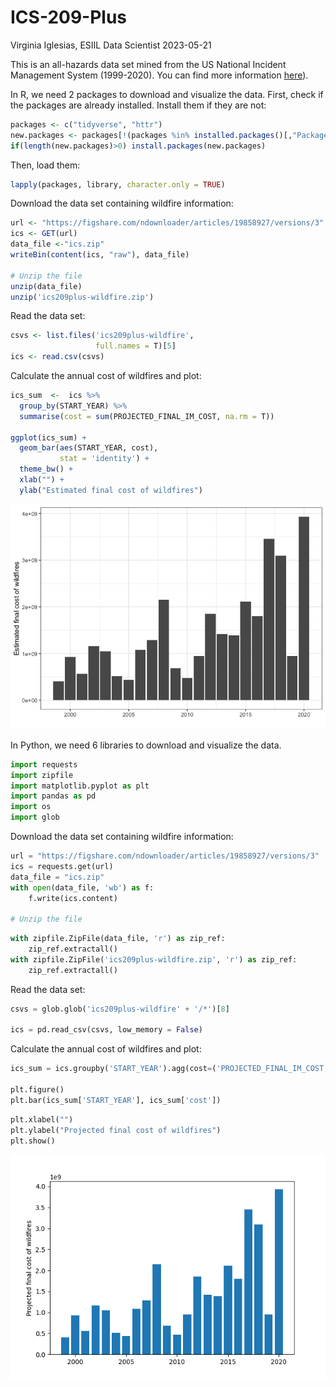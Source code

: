 ICS-209-Plus
================
Virginia Iglesias, ESIIL Data Scientist
2023-05-21

This is an all-hazards data set mined from the US National Incident
Management System (1999-2020). You can find more information
[here](https://www.nature.com/articles/s41597-023-01955-0#code-availability)).

In R, we need 2 packages to download and visualize the data. First,
check if the packages are already installed. Install them if they are
not:

``` r
packages <- c("tidyverse", "httr") 
new.packages <- packages[!(packages %in% installed.packages()[,"Package"])] 
if(length(new.packages)>0) install.packages(new.packages) 
```

Then, load them:

``` r
lapply(packages, library, character.only = TRUE)
```

Download the data set containing wildfire information:

``` r
url <- "https://figshare.com/ndownloader/articles/19858927/versions/3" 
ics <- GET(url) 
data_file <-"ics.zip" 
writeBin(content(ics, "raw"), data_file)

# Unzip the file
unzip(data_file)
unzip('ics209plus-wildfire.zip')
```

Read the data set:

``` r
csvs <- list.files('ics209plus-wildfire',
                   full.names = T)[5]
ics <- read.csv(csvs)
```

Calculate the annual cost of wildfires and plot:

``` r
ics_sum  <-  ics %>% 
  group_by(START_YEAR) %>% 
  summarise(cost = sum(PROJECTED_FINAL_IM_COST, na.rm = T)) 

ggplot(ics_sum) +
  geom_bar(aes(START_YEAR, cost),
           stat = 'identity') +
  theme_bw() +
  xlab("") +
  ylab("Estimated final cost of wildfires")
```

![](ICS209_Plus_files/figure-gfm/unnamed-chunk-5-1.png)

In Python, we need 6 libraries to download and visualize the data.

``` python
import requests 
import zipfile 
import matplotlib.pyplot as plt
import pandas as pd
import os
import glob
```

Download the data set containing wildfire information:

``` python
url = "https://figshare.com/ndownloader/articles/19858927/versions/3" 
ics = requests.get(url)
data_file = "ics.zip"
with open(data_file, 'wb') as f:
    f.write(ics.content)

# Unzip the file
```

``` python
with zipfile.ZipFile(data_file, 'r') as zip_ref:
    zip_ref.extractall()
with zipfile.ZipFile('ics209plus-wildfire.zip', 'r') as zip_ref:
    zip_ref.extractall()
```

Read the data set:

``` python
csvs = glob.glob('ics209plus-wildfire' + '/*')[8]

ics = pd.read_csv(csvs, low_memory = False)
```

Calculate the annual cost of wildfires and plot:

``` python
ics_sum = ics.groupby('START_YEAR').agg(cost=('PROJECTED_FINAL_IM_COST', 'sum')).reset_index()

plt.figure()
plt.bar(ics_sum['START_YEAR'], ics_sum['cost'])
```

``` python
plt.xlabel("")
plt.ylabel("Projected final cost of wildfires")
plt.show()
```

![](ICS209_Plus_files/figure-gfm/unnamed-chunk-9-1.png)
